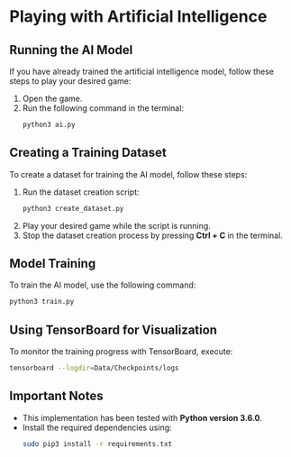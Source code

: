 # Playing with Artificial Intelligence

## Running the AI Model
If you have already trained the artificial intelligence model, follow these steps to play your desired game:

1. Open the game.
2. Run the following command in the terminal:
   ```sh
   python3 ai.py
   ```

## Creating a Training Dataset
To create a dataset for training the AI model, follow these steps:

1. Run the dataset creation script:
   ```sh
   python3 create_dataset.py
   ```
2. Play your desired game while the script is running.
3. Stop the dataset creation process by pressing **Ctrl + C** in the terminal.

## Model Training
To train the AI model, use the following command:
```sh
python3 train.py
```

## Using TensorBoard for Visualization
To monitor the training progress with TensorBoard, execute:
```sh
tensorboard --logdir=Data/Checkpoints/logs
```

## Important Notes
- This implementation has been tested with **Python version 3.6.0**.
- Install the required dependencies using:
  ```sh
  sudo pip3 install -r requirements.txt
  ```

